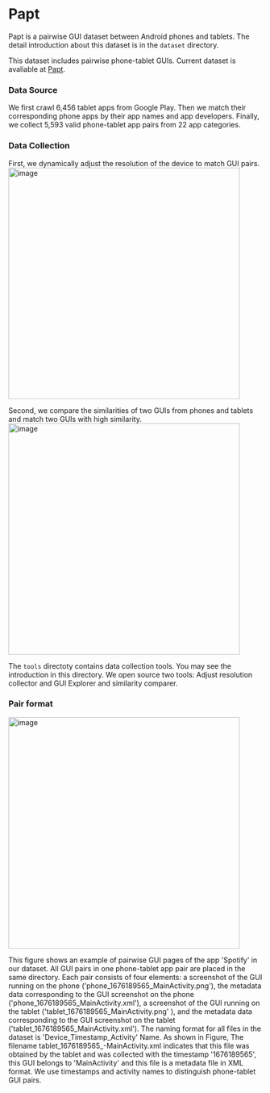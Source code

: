 # Papt

Papt is a pairwise GUI dataset between Android phones and tablets. The detail introduction about this dataset is in the `dataset` directory. 

This dataset includes pairwise phone-tablet GUIs.
Current dataset is avaliable at [Papt](https://drive.google.com/drive/folders/1a7IuofYFwntbjFkIjWDE05qvMFJGXtyF?usp=sharing).

### Data Source
We first crawl 6,456 tablet apps from Google Play.
Then we match their corresponding phone apps by their app names and app developers.
Finally, we collect 5,593 valid phone-tablet app pairs from 22 app categories.



### Data Collection

First, we dynamically adjust the resolution of the device to match GUI pairs. 
<img width="459" alt="image" src="[https://user-images.githubusercontent.com/9078829/222717542-07412c06-6393-4046-b03a-8de0af488ca7.png](https://user-images.githubusercontent.com/9078829/222715144-6ccb4627-b2de-40ef-baf8-c6df13958c09.png)">


Second, we compare the similarities of two GUIs from phones and tablets and match two GUIs with high similarity.
<img width="459" alt="image" src="[[https://user-images.githubusercontent.com/9078829/222717542-07412c06-6393-4046-b03a-8de0af488ca7.png](https://user-images.githubusercontent.com/9078829/222715144-6ccb4627-b2de-40ef-baf8-c6df13958c09.png)](https://user-images.githubusercontent.com/9078829/222715223-90a2b8c0-96d5-473e-86b1-2f6a196c98b4.png)">



The `tools` directoty contains data collection tools. You may see the introduction in this directory.
We open source two tools: Adjust resolution collector and GUI Explorer and similarity comparer.

### Pair format

<img width="459" alt="image" src="https://user-images.githubusercontent.com/9078829/222717542-07412c06-6393-4046-b03a-8de0af488ca7.png">

This figure shows an example of pairwise GUI pages of the app 'Spotify' in our dataset.
All GUI pairs in one phone-tablet app pair are placed in the same directory.
Each pair consists of four elements: a screenshot of the GUI running on the phone ('phone_1676189565_MainActivity.png'), the metadata data corresponding to the GUI screenshot on the phone ('phone_1676189565_MainActivity.xml'), a screenshot of the GUI running on the tablet ('tablet_1676189565_MainActivity.png'
), and the metadata data corresponding to the GUI screenshot on the tablet ('tablet_1676189565_MainActivity.xml').
The naming format for all files in the dataset is 'Device_Timestamp_Activity' Name.
As shown in Figure, The filename tablet_1676189565_-MainActivity.xml indicates that this file was obtained by the tablet and was collected with the timestamp '1676189565', this GUI belongs to 'MainActivity' and this file is a metadata file in XML format.
We use timestamps and activity names to distinguish phone-tablet GUI pairs.


